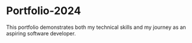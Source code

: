 # Portfolio-2024
This portfolio demonstrates both my technical skills and my journey as an aspiring software developer.
